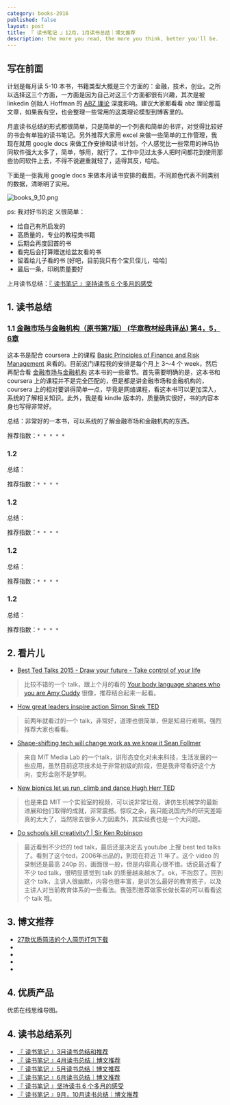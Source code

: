```yaml
---
category: books-2016
published: false
layout: post
title: 『 读书笔记 』12月，1月读书总结｜博文推荐
description: the more you read, the more you think, better you'll be.
---
```


## 写在前面

计划是每月读 5-10 本书，书籍类型大概是三个方面的：金融，技术，创业。之所以选择这三个方面，一方面是因为自己对这三个方面都很有兴趣，其次是被 linkedin 创始人 Hoffman 的 [ABZ 理论](http://techcrunch.com/2012/02/14/in-startups-and-life-you-need-plan-a-b-and-z/) 深度影响。建议大家都看看 abz 理论那篇文章，如果我有空，也会整理一些常用的这类理论模型到博客里的。

月底读书总结的形式都很简单，只是简单的一个列表和简单的书评，对觉得比较好的书会有单独的读书笔记。另外推荐大家用 excel 来做一些简单的工作管理，我现在就用 google docs 来做工作安排和读书计划，个人感觉比一些常用的神马协同软件强大太多了，简单，够用，就行了。工作中见过太多人把时间都花到使用那些协同软件上去，不得不说避重就轻了，适得其反，哈哈。

下面是一张我用 google docs 来做本月读书安排的截图，不同颜色代表不同类别的数据，清晰明了实用。

![books_9_10.png](../images/books_9_10.png)

ps: 我对好书的定  义很简单：

- 给自己有所启发的
- 高质量的，专业的教程类书籍
- 后期会再度回首的书
- 看完后会打算赠送给盆友看的书
- 留着给儿子看的书 [好吧，目前我只有个宝贝侄儿，哈哈]
- 最后一条，印刷质量要好

上月读书总结：[『 读书笔记 』坚持读书 6 个多月的感受](../books-recommend-and-summarize-on-july-2016)


## 1. 读书总结

### 1.1 [金融市场与金融机构（原书第7版） (华章教材经典译丛) 第4，5，6章](https://www.amazon.cn/%E9%87%91%E8%9E%8D%E5%B8%82%E5%9C%BA%E4%B8%8E%E9%87%91%E8%9E%8D%E6%9C%BA%E6%9E%84-%E5%BC%97%E9%9B%B7%E5%BE%B7%E9%87%8C%E5%85%8B-S-%E7%B1%B3%E4%BB%80%E9%87%91-%E6%96%AF%E5%9D%A6%E5%88%A9-G-%E5%9F%83%E9%87%91%E6%96%AF-%E8%91%97/dp/B00UFDW1AE)

这本书是配合 coursera 上的课程 [Basic Principles of Finance and Risk Management](https://www.coursera.org/learn/financial-markets/home/info) 来看的。目前这门课程我的安排是每个月上 3～4 个 week，然后再配合看 [金融市场与金融机构]() 这本书的一些章节。首先需要明确的是，这本书和 coursera 上的课程并不是完全匹配的，但是都是讲金融市场和金融机构的，coursera 上的相对要讲得简单一点，毕竟是网络课程，看这本书可以更加深入，系统的了解相关知识。此外，我是看 kindle 版本的，质量确实很好，书的内容本身也写得非常好。

总结：非常好的一本书，可以系统的了解金融市场和金融机构的东西。

推荐指数：`* * * * *`



### 1.2 []()


总结：

推荐指数：`* * * *`


### 1.2 []()


总结：

推荐指数：`* * * *`


### 1.2 []()


总结：

推荐指数：`* * * *`


### 1.2 []()


总结：

推荐指数：`* * * *`



## 2. 看片儿

- [Best Ted Talks 2015 - Draw your future - Take control of your life](https://www.youtube.com/watch?v=4vl6wCiUZYc)

> 比较不错的一个 talk，跟上个月的看的 [Your body language shapes who you are Amy Cuddy](https://www.youtube.com/watch?v=Ks-_Mh1QhMc) 很像，推荐结合起来一起看。

- [How great leaders inspire action Simon Sinek TED ](https://www.youtube.com/watch?v=qp0HIF3SfI4)

> 前两年就看过的一个 talk，非常好，道理也很简单，但是知易行难啊。强烈推荐大家也看看。

- [Shape-shifting tech will change work as we know it Sean Follmer](https://www.youtube.com/watch?v=8sheoGMsy3Q)

> 来自 MIT Media Lab 的一个talk，讲形态变化对未来科技，生活发展的一些应用，虽然目前这项技术处于非常初级的阶段，但是我非常看好这个方向，变形金刚不是梦啊。

- [New bionics let us run, climb and dance Hugh Herr TED ](https://www.youtube.com/watch?v=CDsNZJTWw0w)

> 也是来自 MIT 一个实验室的视频，可以说非常壮观，讲仿生机械学的最新进展和他们取得的成就，非常震撼。惊叹之余，我只能说国内外的研究差距真的太大了，当然除去很多人力因素外，其实经费也是一个大问题。

- [Do schools kill creativity? | Sir Ken Robinson](https://www.youtube.com/watch?v=iG9CE55wbtY&index=2&list=PLym8Ko04Dio2rGMndvXDiScNtw2HbP5r8)

> 最近看到不少烂的 ted talk，最后还是决定去 youtube 上搜 best ted talks 了。看到了这个ted，2006年出品的，到现在将近 11 年了。这个 video 的录制还是最高 240p 的，画面很一般，但是内容真心很不错。话说最近看了不少 ted talk，很明显感觉到 talk 的质量越来越水了。ok，不抱怨了。回到这个 talk，主讲人很幽默，内容也很丰富，是讲怎么最好的教育孩子，以及主讲人对当前教育体系的一些看法。我强烈推荐做家长做长辈的可以看看这个 talk 哦。

## 3. 博文推荐 

- [27款优质简洁的个人简历打包下载](http://xituqu.com/535.html)
- []()
- []()
- []()
- []()


## 4. 优质产品


优质在线思维导图。

## 4. 读书总结系列

- [『 读书笔记 』3月读书总结和推荐](../books-recommend-and-summarize-on-mar-2016)
- [『 读书笔记 』4月读书总结｜博文推荐](../books-recommend-and-summarize-on-apr-2016)
- [『 读书笔记 』5月读书总结｜博文推荐](../books-recommend-and-summarize-on-May-2016)
- [『 读书笔记 』6月读书总结｜博文推荐](../books-recommend-and-summarize-on-June-2016)
- [『 读书笔记 』坚持读书 6 个多月的感受](../books-recommend-and-summarize-on-july-2016)
- [『 读书笔记 』9月，10月读书总结｜博文推荐](../books-recommend-and-summarize-on-sep-2016)